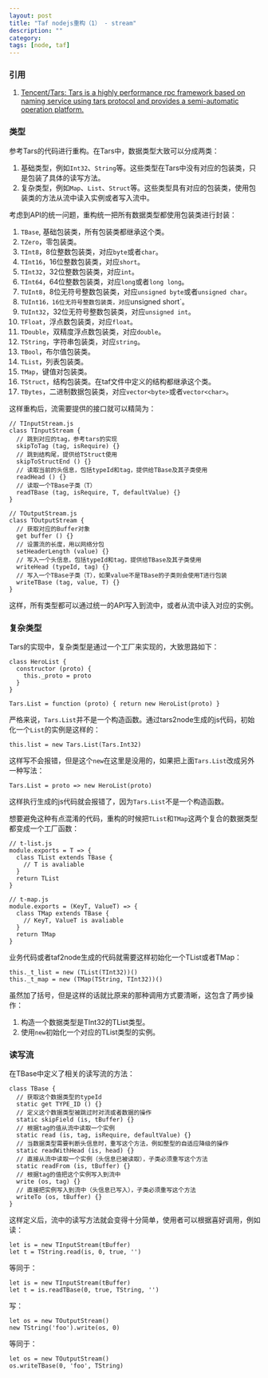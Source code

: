 ```yaml
---
layout: post
title: "Taf nodejs重构（1） - stream"
description: ""
category: 
tags: [node, taf]
---
```


### 引用

1. [Tencent/Tars: Tars is a highly performance rpc framework based on naming service using tars protocol and provides a semi-automatic operation platform.](https://github.com/Tencent/Tars)

### 类型

参考Tars的代码进行重构。在Tars中，数据类型大致可以分成两类：

1. 基础类型，例如`Int32`、`String`等。这些类型在Tars中没有对应的包装类，只是包装了具体的读写方法。
2. 复杂类型，例如`Map`、`List`、`Struct`等。这些类型具有对应的包装类，使用包装类的方法从流中读入实例或者写入流中。

考虑到API的统一问题，重构统一把所有数据类型都使用包装类进行封装：

1. `TBase`, 基础包装类，所有包装类都继承这个类。
1. `TZero`，零包装类。
1. `TInt8`，8位整数包装类，对应`byte`或者`char`。
1. `TInt16`，16位整数包装类，对应`short`。
1. `TInt32`，32位整数包装类，对应`int`。
1. `TInt64`，64位整数包装类，对应`long`或者`long long`。
1. `TUInt8`，8位无符号整数包装类，对应`unsigned byte`或者`unsigned char`。
1. `TUInt16，16位无符号整数包装类，对应`unsigned short`。
1. `TUInt32`，32位无符号整数包装类，对应`unsigned int`。
1. `TFloat`，浮点数包装类，对应`float`。
1. `TDouble`，双精度浮点数包装类，对应`double`。
1. `TString`，字符串包装类，对应`string`。
1. `TBool`，布尔值包装类。
1. `TList`，列表包装类。
1. `TMap`，键值对包装类。
1. `TStruct`，结构包装类。在taf文件中定义的结构都继承这个类。
1. `TBytes`，二进制数据包装类，对应`vector<byte>`或者`vector<char>`。

这样重构后，流需要提供的接口就可以精简为：

    // TInputStream.js
    class TInputStream {
      // 跳到对应的tag，参考tars的实现
      skipToTag (tag, isRequire) {}
      // 跳到结构尾，提供给TStruct使用
      skipToStructEnd () {}
      // 读取当前的头信息，包括typeId和tag，提供给TBase及其子类使用
      readHead () {}
      // 读取一个TBase子类（T）
      readTBase (tag, isRequire, T, defaultValue) {}
    }

    // TOutputStream.js
    class TOutputStream {
      // 获取对应的Buffer对象
      get buffer () {}
      // 设置流的长度，用以网络分包
      setHeaderLength (value) {}
      // 写入一个头信息，包括typeId和tag，提供给TBase及其子类使用
      writeHead (typeId, tag) {}
      // 写入一个TBase子类（T），如果value不是TBase的子类则会使用T进行包装
      writeTBase (tag, value, T) {}
    }

这样，所有类型都可以通过统一的API写入到流中，或者从流中读入对应的实例。

### 复杂类型

Tars的实现中，复杂类型是通过一个工厂来实现的，大致思路如下：

    class HeroList {
      constructor (proto) {
        this._proto = proto
      }
    }

    Tars.List = function (proto) { return new HeroList(proto) }

严格来说，`Tars.List`并不是一个构造函数。通过tars2node生成的js代码，初始化一个`List`的实例是这样的：

    this.list = new Tars.List(Tars.Int32)

这样写不会报错，但是这个`new`在这里是没用的，如果把上面`Tars.List`改成另外一种写法：

    Tars.List = proto => new HeroList(proto)

这样执行生成的js代码就会报错了，因为`Tars.List`不是一个构造函数。

想要避免这种有点混淆的代码，重构的时候把`TList`和`TMap`这两个复合的数据类型都变成一个工厂函数：

    // t-list.js
    module.exports = T => {
      class TList extends TBase {
        // T is avaliable
      }
      return TList
    }

    // t-map.js
    module.exports = (KeyT, ValueT) => {
      class TMap extends TBase {
        // KeyT, ValueT is avaliable
      }
      return TMap
    }

业务代码或者taf2node生成的代码就需要这样初始化一个TList或者TMap：

    this._t_list = new (TList(TInt32))()
    this._t_map = new (TMap(TString, TInt32))()

虽然加了括号，但是这样的话就比原来的那种调用方式要清晰，这包含了两步操作：

1. 构造一个数据类型是TInt32的TList类型。
2. 使用`new`初始化一个对应的TList类型的实例。

### 读写流

在TBase中定义了相关的读写流的方法：

    class TBase {
      // 获取这个数据类型的typeId
      static get TYPE_ID () {}
      // 定义这个数据类型被跳过时对流或者数据的操作
      static skipField (is, tBuffer) {}
      // 根据tag的值从流中读取一个实例
      static read (is, tag, isRequire, defaultValue) {}
      // 当数据类型需要判断头信息时，重写这个方法，例如整型的自适应降级的操作
      static readWithHead (is, head) {}
      // 直接从流中读取一个实例（头信息已被读取），子类必须重写这个方法
      static readFrom (is, tBuffer) {}
      // 根据tag的值把这个实例写入到流中
      write (os, tag) {}
      // 直接把实例写入到流中（头信息已写入），子类必须重写这个方法
      writeTo (os, tBuffer) {}
    }

这样定义后，流中的读写方法就会变得十分简单，使用者可以根据喜好调用，例如读：

    let is = new TInputStream(tBuffer)
    let t = TString.read(is, 0, true, '')

等同于：

    let is = new TInputStream(tBuffer)
    let t = is.readTBase(0, true, TString, '')

写：

    let os = new TOutputStream()
    new TString('foo').write(os, 0)

等同于：

    let os = new TOutputStream()
    os.writeTBase(0, 'foo', TString)

